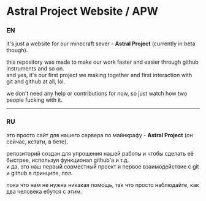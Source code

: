 # Astral Project Website / APW

### EN
it's just a website for our minecraft sever - **Astral Project** (currently in beta though).

this repository was made to make our work faster and easier through github instruments and so on.\
and yes, it's our first project we making together and first interaction with git and github at all, lol.

we don't need any help or contributions for now, so just watch how two people fucking with it.
***
### RU
это просто сайт для нашего сервера по майнкрафу - **Astral Project** (он сейчас, кстати, в бете).

репозиторий создан для упрощения нашей работы и чтобы сделать её быстрее, используя функционал github'а и т.д.\
и да, это наш первый совместный проект и первое взаимодействие с git и github в принципе, лол.

пока что нам не нужна никакая помощь, так что просто наблюдайте, как два человека ебутся с этим.
